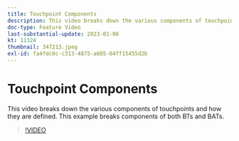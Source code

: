 ```yaml
---
title: Touchpoint Components
description: This video breaks down the various components of touchpoints and how they are defined. This example breaks components of both BTs and BATs.
doc-type: Feature Video
last-substantial-update: 2023-01-06
kt: 11324
thumbnail: 347213.jpeg
exl-id: fa4fdc0c-c313-4875-a605-04ff15455d2b
---
```

# Touchpoint Components

This video breaks down the various components of touchpoints and how they are defined. This example breaks components of both BTs and BATs.

>[!VIDEO](https://video.tv.adobe.com/v/347213/?quality=12&learn=on)
